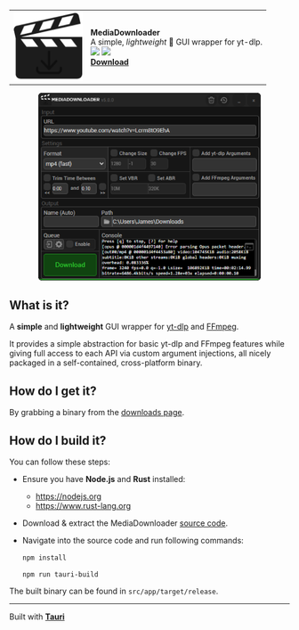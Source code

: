 <div align="center">
    <table>
        <tr>
            <td>
                <img src="docs/images/icon.png" width="125px">
            </td>
            <td>
                <strong>MediaDownloader</strong>
                <br>
                A simple, <i>lightweight</i> 🍃 GUI wrapper for yt-dlp.
                <br>
                <img src="https://img.shields.io/github/downloads/o7q/MediaDownloader/total?logo=github&label=Downloads&color=%232fd653">
                <img src="https://img.shields.io/github/languages/code-size/o7q/MediaDownloader?logo=github&label=Code%20Size&color=%23b65cff">
                <br>
                <strong><a href="">Download</a></strong>
            </td>
        </tr>
    </table>
    <img src="docs/images/interface.png" style="width: 400px;">
</div>

## What is it?

A **simple** and **lightweight** GUI wrapper for [yt-dlp](https://github.com/yt-dlp/yt-dlp) and [FFmpeg](https://ffmpeg.org).

It provides a simple abstraction for basic yt-dlp and FFmpeg features while giving full access to each API via custom argument injections, all nicely packaged in a self-contained, cross-platform binary.

## How do I get it?

By grabbing a binary from the [downloads page](https://github.com/o7q/MediaDownloader/releases).

## How do I build it?

You can follow these steps:
- Ensure you have **Node.js** and **Rust** installed:
  - https://nodejs.org
  - https://www.rust-lang.org

- Download & extract the MediaDownloader [source code](https://github.com/o7q/MediaDownloader/archive/refs/heads/main.zip).
- Navigate into the source code and run following commands:
    ```
    npm install
    ```
    ```
    npm run tauri-build
    ```

The built binary can be found in `src/app/target/release`.

---

Built with [**Tauri**](https://tauri.app)
